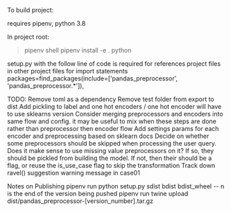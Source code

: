To build project:

requires pipenv, python 3.8

In project root:

> pipenv shell
> pipenv install -e .
> python <filename>

setup.py with the follow line of code is required for references project files in other project files for import statements
packages=find_packages(include=['pandas_preprocessor', 'pandas_preprocessor.*']),

TODO:
Remove toml as a dependency
Remove test folder from export to dist
Add pickling to label and one hot encoders / one hot encoder will have to use sklearns version
Consider merging preprocessors and encoders into same flow and config. it may be useful to mix when these steps are done rather than preprocessor then encoder flow
Add settings params for each encoder and preprocessing based on sklearn docs
Decide on whether some preprocessors should be skipped when processing the user query. Does it make sense to use missing value preprocessors on it? If so, they should be pickled from building the model. If not, then their should be a flag, or reuse the is_use_case flag to skip the transformation
Track down ravel() suggestion warning message in case01

Notes on Publishing
pipenv run python setup.py sdist bdist bdist_wheel
-- n is the end of the version being pushed
pipenv run twine upload dist/pandas_preprocessor-[version_number].tar.gz
